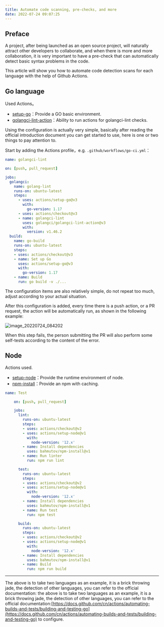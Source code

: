 ```yaml
---
title: Automate code scanning, pre-checks, and more
date: 2022-07-24 09:07:25
---
```



## Preface

A project, after being launched as an open source project, will naturally attract other developers to collaborate, and when there is more and more collaboration, it is very important to have a pre-check that can automatically detect basic syntax problems in the code.

This article will show you how to automate code detection scans for each language with the help of Github Actions.

## Go language

Used Actions。
- [setup-go](https://github.com/actions/setup-go)：Provide a GO basic environment.
- [golangci-lint-action](https://github.com/golangci/golangci-lint-action)：Ability to run actions for golangci-lint checks.

Using the configuration is actually very simple, basically after reading the official introduction document you can get started to use, here is one or two things to pay attention to.

Start by adding the Actions profile，e.g. `.github/workflows/go-ci.yml`：


```yaml
name: golangci-lint

on: [push, pull_request]

jobs:
  golangci:
    name: golang-lint
    runs-on: ubuntu-latest
    steps:
      - uses: actions/setup-go@v3
        with:
          go-version: 1.17
      - uses: actions/checkout@v3
      - name: golangci-lint
        uses: golangci/golangci-lint-action@v3
        with:
          version: v1.46.2
  build:
    name: go-build
    runs-on: ubuntu-latest
    steps:
    - uses: actions/checkout@v3
    - name: Set up Go
      uses: actions/setup-go@v3
      with:
        go-version: 1.17
    - name: Build
      run: go build -v ./...
```

The configuration items are also relatively simple, do not repeat too much, adjust according to your actual situation.

After this configuration is added, every time there is a push action, or a PR request, the action will be automatically run, as shown in the following example:

![image_20220724_084202](https://cdn.staticaly.com/gh/eryajf/tu/main/img/image_20220724_084202.png)

When this step fails, the person submitting the PR will also perform some self-tests according to the content of the error.

## Node

Actions used.

- [setup-node](https://github.com/actions/setup-node)：Provide the runtime environment of node.
- [npm-install](https://github.com/bahmutov/npm-install)：Provide an npm with caching.

```yaml
name: Test

	on: [push, pull_request]

	jobs:
	  lint:
	    runs-on: ubuntu-latest
	    steps:
	    - uses: actions/checkout@v2
	    - uses: actions/setup-node@v1
	      with:
	        node-version: '12.x'
	    - name: Install dependencies
	      uses: bahmutov/npm-install@v1
	    - name: Run linter
	      run: npm run lint

	  test:
	    runs-on: ubuntu-latest
	    steps:
	    - uses: actions/checkout@v2
	    - uses: actions/setup-node@v1
	      with:
	        node-version: '12.x'
	    - name: Install dependencies
	      uses: bahmutov/npm-install@v1
	    - name: Run test
	      run: npm test

	  build:
	    runs-on: ubuntu-latest
	    steps:
	    - uses: actions/checkout@v2
	    - uses: actions/setup-node@v1
	      with:
	        node-version: '12.x'
	    - name: Install dependencies
	      uses: bahmutov/npm-install@v1
	    - name: Build
	      run: npm run build
```

---

The above is to take two languages as an example, it is a brick throwing jade, the detection of other languages, you can refer to the official documentation: the above is to take two languages as an example, it is a brick throwing jade, the detection of other languages, you can refer to the official documentation:[https://docs.github.com/cn/actions/automating-builds-and-tests/building-and-testing-go](https://docs.github.com/cn/actions/automating-builds-and-tests/building-and-testing-go) to configure.